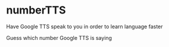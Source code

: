 # numberTTS
Have Google TTS speak to you in order to learn language faster

Guess which number Google TTS is saying  
